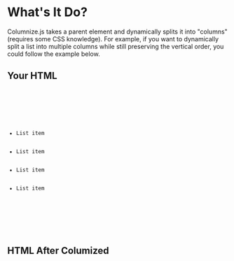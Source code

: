 # What's It Do?

Columnize.js takes a parent element and dynamically splits it into "columns" (requires some CSS knowledge). For example, if you want to dynamically split a list into multiple columns while still preserving the vertical order, you could follow the example below. 

## Your HTML

<code>
    <pre>
        <ul>
            <li>List item</li>
            <li>List item</li>
            <li>List item</li>
            <li>List item</li>
        </ul>
    </pre>
</code>

## HTML After Columized

